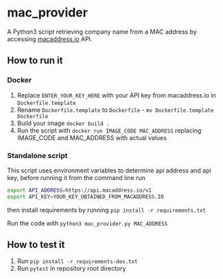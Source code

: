 # mac_provider

A Python3 script retrieving company name from a MAC address by accessing [macaddress.io](https://macaddress.io/ "macaddress.io") API.

## How to run it
### Docker
1. Replace `ENTER_YOUR_KEY_HERE` with your API key from macaddress.io in `Dockerfile.template`
2. Rename `Dockerfile.template` to `Dockerfile` - `mv Dockerfile.template Dockerfile`
3. Build your image `docker build .`
4. Run the  script with `docker run IMAGE_CODE MAC_ADDRESS` replacing IMAGE_CODE and MAC_ADDRESS with actual values

### Standalone script
This script uses environment variables to determine api address and api key, before running it from the command line run
```bash 
export API_ADDRESS=https://api.macaddress.io/v1
export API_KEY=YOUR_KEY_OBTAINED_FROM_MACADDRESS.IO
```

then install requirements by running 
`pip install -r requirements.txt`

Run the code with 
`python3 mac_provider.py MAC_ADDRESS`

## How to test it
1. Run `pip install -r requirements-dev.txt`
2. Run `pytest` in repository root directory